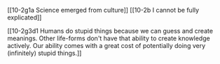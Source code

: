 [[10-2g1a Science emerged from culture]]
[[10-2b I cannot be fully explicated]]

[[10-2g3d1 Humans do stupid things because we can guess and create meanings. Other life-forms don't have that ability to create knowledge actively. Our ability comes with a great cost of potentially doing very (infinitely) stupid things.]]